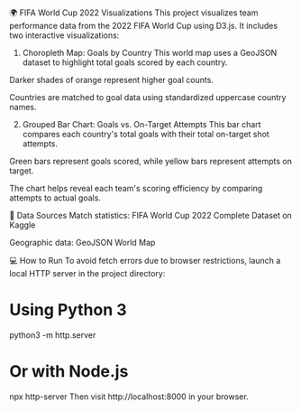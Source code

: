 🌍 FIFA World Cup 2022 Visualizations
This project visualizes team performance data from the 2022 FIFA World Cup using D3.js. It includes two interactive visualizations:

1. Choropleth Map: Goals by Country
This world map uses a GeoJSON dataset to highlight total goals scored by each country.

Darker shades of orange represent higher goal counts.

Countries are matched to goal data using standardized uppercase country names.

2. Grouped Bar Chart: Goals vs. On-Target Attempts
This bar chart compares each country's total goals with their total on-target shot attempts.

Green bars represent goals scored, while yellow bars represent attempts on target.

The chart helps reveal each team's scoring efficiency by comparing attempts to actual goals.

📁 Data Sources
Match statistics: FIFA World Cup 2022 Complete Dataset on Kaggle

Geographic data: GeoJSON World Map

💻 How to Run
To avoid fetch errors due to browser restrictions, launch a local HTTP server in the project directory:
# Using Python 3
python3 -m http.server

# Or with Node.js
npx http-server
Then visit http://localhost:8000 in your browser.
